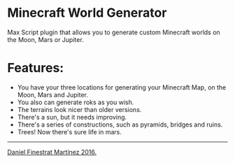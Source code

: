 # Minecraft World Generator
Max Script plugin that allows you to generate custom Minecraft worlds on the Moon, Mars or Jupiter.

# Features:

* You have your three locations for generating your Minecraft Map, on the Moon, Mars and Jupiter.
* You also can generate roks as you wish.
* The terrains look nicer than older versions.
* There's a sun, but it needs improving.
* There's a series of constructions, such as pyramids, bridges and ruins.
* Trees! Now there's sure life in mars.

___


[Daniel Finestrat Martínez 2016.](https://garagefruit.com)
